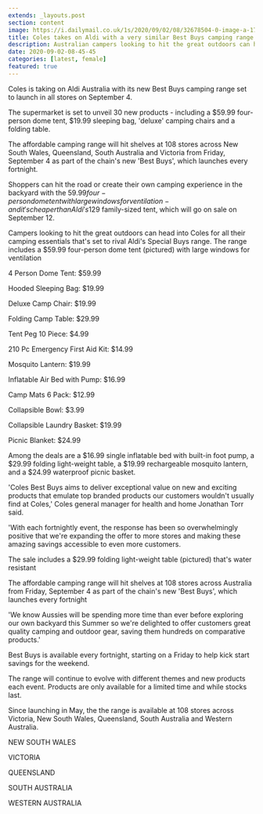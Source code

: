 ```yaml
---
extends: _layouts.post
section: content
image: https://i.dailymail.co.uk/1s/2020/09/02/08/32678504-0-image-a-17_1599031582862.jpg 
title: Coles takes on Aldi with a very similar Best Buys camping range 
description: Australian campers looking to hit the great outdoors can head into Coles for all their camping essentials thats set to take on Aldis Special Buys range. 
date: 2020-09-02-08-45-45 
categories: [latest, female] 
featured: true 
--- 
```

Coles is taking on Aldi Australia with its new Best Buys camping range set to launch in all stores on September 4.  

The supermarket is set to unveil 30 new products - including a $59.99 four-person dome tent, $19.99 sleeping bag, 'deluxe' camping chairs and a folding table.

The affordable camping range will hit shelves at 108 stores across New South Wales, Queensland, South Australia and Victoria from Friday, September 4 as part of the chain's new 'Best Buys', which launches every fortnight.

Shoppers can hit the road or create their own camping experience in the backyard with the $59.99 four-person dome tent with large windows for ventilation - and it's cheaper than Aldi's $129 family-sized tent, which will go on sale on September 12.

Campers looking to hit the great outdoors can head into Coles for all their camping essentials that's set to rival Aldi's Special Buys range. The range includes a $59.99 four-person dome tent (pictured) with large windows for ventilation

4 Person Dome Tent: $59.99

Hooded Sleeping Bag: $19.99

Deluxe Camp Chair: $19.99 

Folding Camp Table: $29.99 

Tent Peg 10 Piece: $4.99

210 Pc Emergency First Aid Kit: $14.99

Mosquito Lantern: $19.99

Inflatable Air Bed with Pump: $16.99

Camp Mats 6 Pack: $12.99

Collapsible Bowl: $3.99

Collapsible Laundry Basket: $19.99

Picnic Blanket: $24.99

Among the deals are a $16.99 single inflatable bed with built-in foot pump, a $29.99 folding light-weight table, a $19.99 rechargeable mosquito lantern, and a $24.99 waterproof picnic basket.

'Coles Best Buys aims to deliver exceptional value on new and exciting products that emulate top branded products our customers wouldn't usually find at Coles,' Coles general manager for health and home Jonathan Torr said. 

'With each fortnightly event, the response has been so overwhelmingly positive that we're expanding the offer to more stores and making these amazing savings accessible to even more customers.

The sale includes a $29.99 folding light-weight table (pictured) that's water resistant

The affordable camping range will hit shelves at 108 stores across Australia from Friday, September 4 as part of the chain's new 'Best Buys', which launches every fortnight

'We know Aussies will be spending more time than ever before exploring our own backyard this Summer so we're delighted to offer customers great quality camping and outdoor gear, saving them hundreds on comparative products.'

Best Buys is available every fortnight, starting on a Friday to help kick start savings for the weekend. 

The range will continue to evolve with different themes and new products each event. Products are only available for a limited time and while stocks last.

Since launching in May, the the range is available at 108 stores across Victoria, New South Wales, Queensland, South Australia and Western Australia.

NEW SOUTH WALES 

VICTORIA 

QUEENSLAND

SOUTH AUSTRALIA

WESTERN AUSTRALIA 

